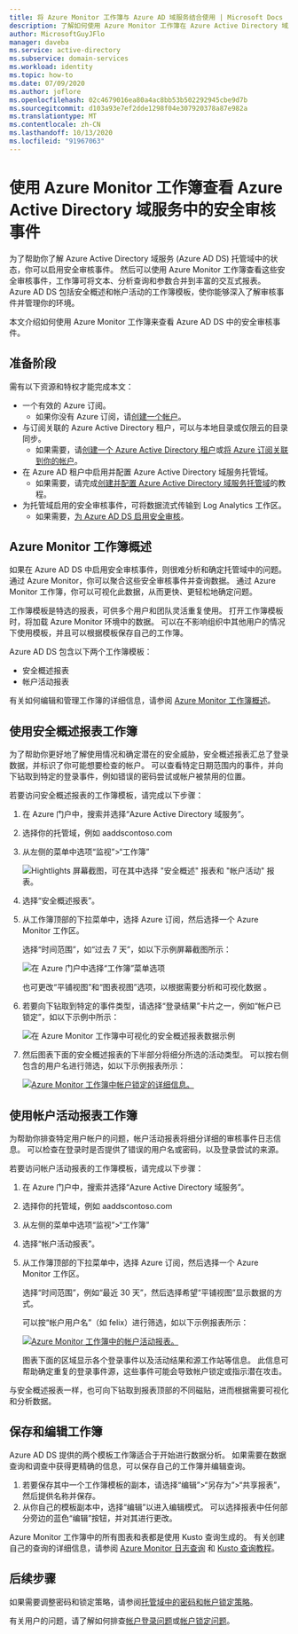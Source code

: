 ```yaml
---
title: 将 Azure Monitor 工作簿与 Azure AD 域服务结合使用 | Microsoft Docs
description: 了解如何使用 Azure Monitor 工作簿在 Azure Active Directory 域服务托管域中查看安全审核并了解问题。
author: MicrosoftGuyJFlo
manager: daveba
ms.service: active-directory
ms.subservice: domain-services
ms.workload: identity
ms.topic: how-to
ms.date: 07/09/2020
ms.author: joflore
ms.openlocfilehash: 02c4679016ea80a4ac8bb53b502292945cbe9d7b
ms.sourcegitcommit: d103a93e7ef2dde1298f04e307920378a87e982a
ms.translationtype: MT
ms.contentlocale: zh-CN
ms.lasthandoff: 10/13/2020
ms.locfileid: "91967063"
---
```

# <a name="review-security-audit-events-in-azure-active-directory-domain-services-using-azure-monitor-workbooks"></a>使用 Azure Monitor 工作簿查看 Azure Active Directory 域服务中的安全审核事件

为了帮助你了解 Azure Active Directory 域服务 (Azure AD DS) 托管域中的状态，你可以启用安全审核事件。 然后可以使用 Azure Monitor 工作簿查看这些安全审核事件，工作簿可将文本、分析查询和参数合并到丰富的交互式报表。 Azure AD DS 包括安全概述和帐户活动的工作簿模板，使你能够深入了解审核事件并管理你的环境。

本文介绍如何使用 Azure Monitor 工作簿来查看 Azure AD DS 中的安全审核事件。

## <a name="before-you-begin"></a>准备阶段

需有以下资源和特权才能完成本文：

* 一个有效的 Azure 订阅。
    * 如果你没有 Azure 订阅，请[创建一个帐户](https://azure.microsoft.com/free/?WT.mc_id=A261C142F)。
* 与订阅关联的 Azure Active Directory 租户，可以与本地目录或仅限云的目录同步。
    * 如果需要，请[创建一个 Azure Active Directory 租户][create-azure-ad-tenant]或[将 Azure 订阅关联到你的帐户][associate-azure-ad-tenant]。
* 在 Azure AD 租户中启用并配置 Azure Active Directory 域服务托管域。
    * 如果需要，请完成[创建并配置 Azure Active Directory 域服务托管域][create-azure-ad-ds-instance]的教程。
* 为托管域启用的安全审核事件，可将数据流式传输到 Log Analytics 工作区。
    * 如果需要，[为 Azure AD DS 启用安全审核][enable-security-audits]。

## <a name="azure-monitor-workbooks-overview"></a>Azure Monitor 工作簿概述

如果在 Azure AD DS 中启用安全审核事件，则很难分析和确定托管域中的问题。 通过 Azure Monitor，你可以聚合这些安全审核事件并查询数据。 通过 Azure Monitor 工作簿，你可以可视化此数据，从而更快、更轻松地确定问题。

工作簿模板是特选的报表，可供多个用户和团队灵活重复使用。 打开工作簿模板时，将加载 Azure Monitor 环境中的数据。 可以在不影响组织中其他用户的情况下使用模板，并且可以根据模板保存自己的工作簿。

Azure AD DS 包含以下两个工作簿模板：

* 安全概述报表
* 帐户活动报表

有关如何编辑和管理工作簿的详细信息，请参阅 [Azure Monitor 工作簿概述](../azure-monitor/platform/workbooks-overview.md)。

## <a name="use-the-security-overview-report-workbook"></a>使用安全概述报表工作簿

为了帮助你更好地了解使用情况和确定潜在的安全威胁，安全概述报表汇总了登录数据，并标识了你可能想要检查的帐户。 可以查看特定日期范围内的事件，并向下钻取到特定的登录事件，例如错误的密码尝试或帐户被禁用的位置。

若要访问安全概述报表的工作簿模板，请完成以下步骤：

1. 在 Azure 门户中，搜索并选择“Azure Active Directory 域服务”。
1. 选择你的托管域，例如 aaddscontoso.com
1. 从左侧的菜单中选项“监视”>“工作簿”

    ![Hightlights 屏幕截图，可在其中选择 "安全概述" 报表和 "帐户活动" 报表。](./media/use-azure-monitor-workbooks/select-workbooks-in-azure-portal.png)

1. 选择“安全概述报表”。
1. 从工作簿顶部的下拉菜单中，选择 Azure 订阅，然后选择一个 Azure Monitor 工作区。

    选择“时间范围”，如“过去 7 天”，如以下示例屏幕截图所示：

    ![在 Azure 门户中选择“工作簿”菜单选项](./media/use-azure-monitor-workbooks/select-query-filters.png)

    也可更改“平铺视图”和“图表视图”选项，以根据需要分析和可视化数据 。

1. 若要向下钻取到特定的事件类型，请选择“登录结果”卡片之一，例如“帐户已锁定”，如以下示例中所示：

    ![在 Azure Monitor 工作簿中可视化的安全概述报表数据示例](./media/use-azure-monitor-workbooks/example-security-overview-report.png)

1. 然后图表下面的安全概述报表的下半部分将细分所选的活动类型。 可以按右侧包含的用户名进行筛选，如以下示例报表所示：

    [![Azure Monitor 工作簿中帐户锁定的详细信息。](./media/use-azure-monitor-workbooks/account-lockout-details-cropped.png)](./media/use-azure-monitor-workbooks/account-lockout-details.png#lightbox)

## <a name="use-the-account-activity-report-workbook"></a>使用帐户活动报表工作簿

为帮助你排查特定用户帐户的问题，帐户活动报表将细分详细的审核事件日志信息。 可以检查在登录时是否提供了错误的用户名或密码，以及登录尝试的来源。

若要访问帐户活动报表的工作簿模板，请完成以下步骤：

1. 在 Azure 门户中，搜索并选择“Azure Active Directory 域服务”。
1. 选择你的托管域，例如 aaddscontoso.com
1. 从左侧的菜单中选项“监视”>“工作簿”
1. 选择“帐户活动报表”。
1. 从工作簿顶部的下拉菜单中，选择 Azure 订阅，然后选择一个 Azure Monitor 工作区。

    选择“时间范围”，例如“最近 30 天”，然后选择希望“平铺视图”显示数据的方式。

    可以按“帐户用户名”（如 felix）进行筛选，如以下示例报表所示：

    [![Azure Monitor 工作簿中的帐户活动报表。](./media/use-azure-monitor-workbooks/account-activity-report-cropped.png)](./media/use-azure-monitor-workbooks/account-activity-report.png#lightbox)

    图表下面的区域显示各个登录事件以及活动结果和源工作站等信息。 此信息可帮助确定重复的登录事件源，这些事件可能会导致帐户锁定或指示潜在攻击。

与安全概述报表一样，也可向下钻取到报表顶部的不同磁贴，进而根据需要可视化和分析数据。

## <a name="save-and-edit-workbooks"></a>保存和编辑工作簿

Azure AD DS 提供的两个模板工作簿适合于开始进行数据分析。 如果需要在数据查询和调查中获得更精确的信息，可以保存自己的工作簿并编辑查询。

1. 若要保存其中一个工作簿模板的副本，请选择“编辑”>“另存为”>“共享报表”，然后提供名称并保存。
1. 从你自己的模板副本中，选择“编辑”以进入编辑模式。 可以选择报表中任何部分旁边的蓝色“编辑”按钮，并对其进行更改。

Azure Monitor 工作簿中的所有图表和表都是使用 Kusto 查询生成的。 有关创建自己的查询的详细信息，请参阅 [Azure Monitor 日志查询][azure-monitor-queries] 和 [Kusto 查询教程][kusto-queries]。

## <a name="next-steps"></a>后续步骤

如果需要调整密码和锁定策略，请参阅[托管域中的密码和帐户锁定策略][password-policy]。

有关用户的问题，请了解如何排查[帐户登录问题][troubleshoot-sign-in]或[帐户锁定问题][troubleshoot-account-lockout]。

<!-- INTERNAL LINKS -->
[create-azure-ad-tenant]: ../active-directory/fundamentals/sign-up-organization.md
[associate-azure-ad-tenant]: ../active-directory/fundamentals/active-directory-how-subscriptions-associated-directory.md
[create-azure-ad-ds-instance]: tutorial-create-instance.md
[enable-security-audits]: security-audit-events.md
[password-policy]: password-policy.md
[troubleshoot-sign-in]: troubleshoot-sign-in.md
[troubleshoot-account-lockout]: troubleshoot-account-lockout.md
[azure-monitor-queries]: ../azure-monitor/log-query/query-language.md
[kusto-queries]: /azure/kusto/query/tutorial?pivots=azuredataexplorer